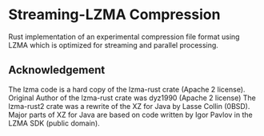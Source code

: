 # Streaming-LZMA Compression

Rust implementation of an experimental compression file format using LZMA which is optimized for streaming and parallel
processing.

## Acknowledgement

The lzma code is a hard copy of the lzma-rust crate (Apache 2 license).
Original Author of the lzma-rust crate was dyz1990 (Apache 2 license)
The lzma-rust2 crate was a rewrite of the XZ for Java by Lasse Collin (0BSD).
Major parts of XZ for Java are based on code written by Igor Pavlov in the LZMA SDK (public domain).
